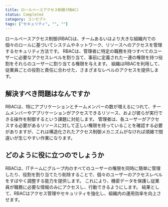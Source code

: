 ```yaml
---
title: ロールベースアクセス制御(RBAC)
status: Completed
category: コンセプト
tags: ["セキュリティ", "", ""]
---
```


ロールベースアクセス制御(RBAC)は、チームあるいはより大きな組織内での個々のロールに基づいてシステムやネットワーク、リソースへのアクセスを管理するセキュリティ方法です。
RBACは、管理者に特定の職務を持つすべてのユーザーに必要なアクセスレベルを割り当て、事前に定義された一連の権限を持つ役割をそれらのユーザーに割り当てる権限を与えます。
組織はRBACを利用して、従業員ごとの役割と責任に合わせた、さまざまなレベルのアクセスを提供します。

## 解決すべき問題はなんですか

RBACは、特にアプリケーションとチームメンバーの数が増えるにつれて、チームメンバーやアプリケーションがアクセスできるリソース、および彼らが実行できる操作を制御するという課題に対処します。
管理者は、各ユーザーがアクセスする必要があるリソースに対して正しい権限を持っていることを確認する必要がありますが、これは構造化されたアクセス制御メカニズムがなければ煩雑で間違いが生じやすい作業になります。

## どのように役に立つのでしょうか

RBACは、ITチームにグループ内のすべてのユーザーの権限を同時に簡単に管理したり、役割を割り当てたり削除することで、個々のユーザーのアクセスレベルをすばやく調整する能力を提供します。
これにより、機密データを保護し従業員が職務に必要な情報のみにアクセスし、行動できるようにします。
結果として、RBACはアクセス管理やセキュリティを強化し、組織内の運用効率を向上させます。

